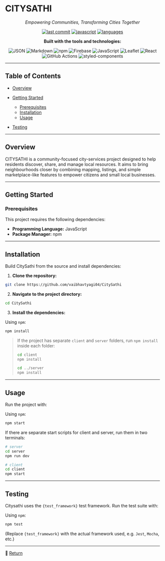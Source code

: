 # CITYSATHI

<p align="center">
  <em>Empowering Communities, Transforming Cities Together</em>
</p>

<p align="center">
  <a href="#"><img alt="last commit" src="https://img.shields.io/badge/last%20commit-today-lightgrey" /></a>
  <a href="#"><img alt="javascript" src="https://img.shields.io/badge/javascript-74.1%25-yellow" /></a>
  <a href="#"><img alt="languages" src="https://img.shields.io/badge/languages-3-blue" /></a>
</p>

<p align="center">
  <strong>Built with the tools and technologies:</strong>
</p>

<p align="center">
  <img alt="JSON" src="https://img.shields.io/badge/JSON-black?logo=json" />
  <img alt="Markdown" src="https://img.shields.io/badge/Markdown-black?logo=markdown" />
  <img alt="npm" src="https://img.shields.io/badge/npm-red?logo=npm" />
  <img alt="Firebase" src="https://img.shields.io/badge/Firebase-orange?logo=firebase" />
  <img alt="JavaScript" src="https://img.shields.io/badge/JavaScript-yellow?logo=javascript" />
  <img alt="Leaflet" src="https://img.shields.io/badge/Leaflet-green" />
  <img alt="React" src="https://img.shields.io/badge/React-blue?logo=react" />
  <img alt="GitHub Actions" src="https://img.shields.io/badge/GitHub_Actions-blue?logo=githubactions" />
  <img alt="styled-components" src="https://img.shields.io/badge/styledcomponents-pink" />
</p>

---

## Table of Contents

* [Overview](#overview)
* [Getting Started](#getting-started)

  * [Prerequisites](#prerequisites)
  * [Installation](#installation)
  * [Usage](#usage)
* [Testing](#testing)

---

## Overview

CITYSATHI is a community-focused city-services project designed to help residents discover, share, and manage local resources. It aims to bring neighbourhoods closer by combining mapping, listings, and simple marketplace-like features to empower citizens and small local businesses.

---

## Getting Started

### Prerequisites

This project requires the following dependencies:

* **Programming Language:** JavaScript
* **Package Manager:** npm

---

## Installation

Build CitySathi from the source and install dependencies:

1. **Clone the repository:**

```bash
git clone https://github.com/vaibhavtyagi04/CitySathi
```

2. **Navigate to the project directory:**

```bash
cd CitySathi
```

3. **Install the dependencies:**

Using `npm`:

```bash
npm install
```

> If the project has separate `client` and `server` folders, run `npm install` inside each folder:
>
> ```bash
> cd client
> npm install
>
> cd ../server
> npm install
> ```

---

## Usage

Run the project with:

Using `npm`:

```bash
npm start
```

If there are separate start scripts for client and server, run them in two terminals:

```bash
# server
cd server
npm run dev

# client
cd client
npm start
```

---

## Testing

Citysathi uses the `{test_framework}` test framework. Run the test suite with:

Using `npm`:

```bash
npm test
```

(Replace `{test_framework}` with the actual framework used, e.g. `Jest`, `Mocha`, etc.)

---

🔼 [Return](#table-of-contents)


